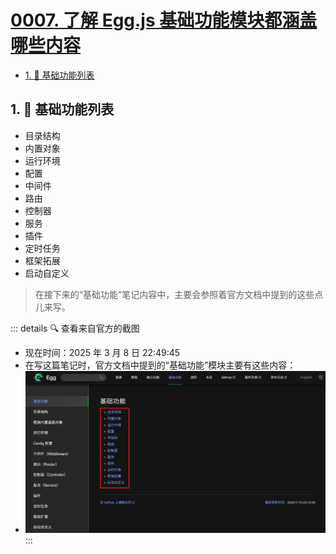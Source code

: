 # [0007. 了解 Egg.js 基础功能模块都涵盖哪些内容](https://github.com/Tdahuyou/TNotes.egg/tree/main/notes/0007.%20%E4%BA%86%E8%A7%A3%20Egg.js%20%E5%9F%BA%E7%A1%80%E5%8A%9F%E8%83%BD%E6%A8%A1%E5%9D%97%E9%83%BD%E6%B6%B5%E7%9B%96%E5%93%AA%E4%BA%9B%E5%86%85%E5%AE%B9)

<!-- region:toc -->
- [1. 📒 基础功能列表](#1--基础功能列表)
<!-- endregion:toc -->

## 1. 📒 基础功能列表

- 目录结构
- 内置对象
- 运行环境
- 配置
- 中间件
- 路由
- 控制器
- 服务
- 插件
- 定时任务
- 框架拓展
- 启动自定义

> 在接下来的“基础功能”笔记内容中，主要会参照着官方文档中提到的这些点儿来写。

::: details 🔍 查看来自官方的截图
- 现在时间：2025 年 3 月 8 日 22:49:45
- 在写这篇笔记时，官方文档中提到的“基础功能”模块主要有这些内容：
- ![](assets/2025-03-08-22-49-40.png)
:::